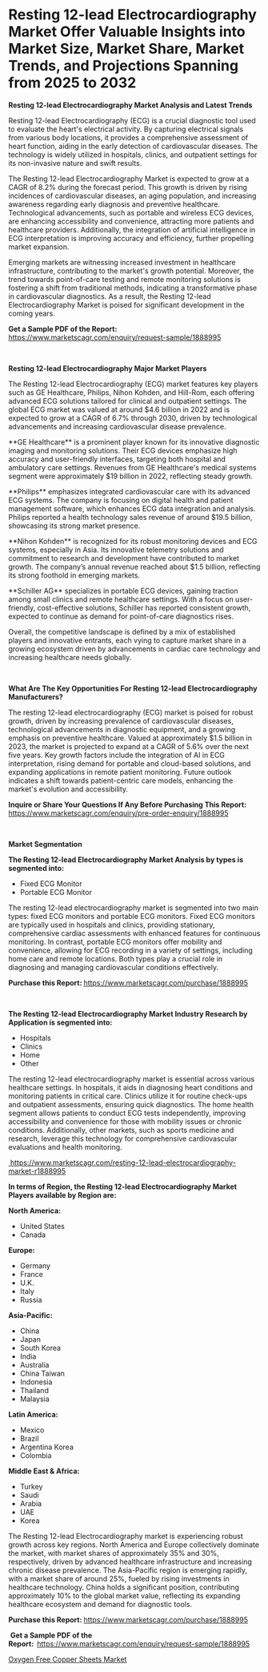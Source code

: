 <p><h1>Resting 12-lead Electrocardiography Market Offer Valuable Insights into Market Size, Market Share, Market Trends, and Projections Spanning from 2025 to 2032</h1></p><p><strong>Resting 12-lead Electrocardiography Market Analysis and Latest Trends</strong></p>
<p><p>Resting 12-lead Electrocardiography (ECG) is a crucial diagnostic tool used to evaluate the heart's electrical activity. By capturing electrical signals from various body locations, it provides a comprehensive assessment of heart function, aiding in the early detection of cardiovascular diseases. The technology is widely utilized in hospitals, clinics, and outpatient settings for its non-invasive nature and swift results.</p><p>The Resting 12-lead Electrocardiography Market is expected to grow at a CAGR of 8.2% during the forecast period. This growth is driven by rising incidences of cardiovascular diseases, an aging population, and increasing awareness regarding early diagnosis and preventive healthcare. Technological advancements, such as portable and wireless ECG devices, are enhancing accessibility and convenience, attracting more patients and healthcare providers. Additionally, the integration of artificial intelligence in ECG interpretation is improving accuracy and efficiency, further propelling market expansion.</p><p>Emerging markets are witnessing increased investment in healthcare infrastructure, contributing to the market's growth potential. Moreover, the trend towards point-of-care testing and remote monitoring solutions is fostering a shift from traditional methods, indicating a transformative phase in cardiovascular diagnostics. As a result, the Resting 12-lead Electrocardiography Market is poised for significant development in the coming years.</p></p>
<p><strong>Get a Sample PDF of the Report:&nbsp;</strong> <a href="https://www.marketscagr.com/enquiry/request-sample/1888995?utm_campaign=3550&utm_medium=2&utm_source=Github&utm_content=ia&utm_term=28032025&utm_id=resting-12-lead-electrocardiography">https://www.marketscagr.com/enquiry/request-sample/1888995</a></p>
<p>&nbsp;</p>
<p><strong>Resting 12-lead Electrocardiography Major Market Players</strong></p>
<p><p>The Resting 12-lead Electrocardiography (ECG) market features key players such as GE Healthcare, Philips, Nihon Kohden, and Hill-Rom, each offering advanced ECG solutions tailored for clinical and outpatient settings. The global ECG market was valued at around $4.6 billion in 2022 and is expected to grow at a CAGR of 6.7% through 2030, driven by technological advancements and increasing cardiovascular disease prevalence.</p><p>**GE Healthcare** is a prominent player known for its innovative diagnostic imaging and monitoring solutions. Their ECG devices emphasize high accuracy and user-friendly interfaces, targeting both hospital and ambulatory care settings. Revenues from GE Healthcare's medical systems segment were approximately $19 billion in 2022, reflecting steady growth.</p><p>**Philips** emphasizes integrated cardiovascular care with its advanced ECG systems. The company is focusing on digital health and patient management software, which enhances ECG data integration and analysis. Philips reported a health technology sales revenue of around $19.5 billion, showcasing its strong market presence.</p><p>**Nihon Kohden** is recognized for its robust monitoring devices and ECG systems, especially in Asia. Its innovative telemetry solutions and commitment to research and development have contributed to market growth. The company’s annual revenue reached about $1.5 billion, reflecting its strong foothold in emerging markets.</p><p>**Schiller AG** specializes in portable ECG devices, gaining traction among small clinics and remote healthcare settings. With a focus on user-friendly, cost-effective solutions, Schiller has reported consistent growth, expected to continue as demand for point-of-care diagnostics rises.</p><p>Overall, the competitive landscape is defined by a mix of established players and innovative entrants, each vying to capture market share in a growing ecosystem driven by advancements in cardiac care technology and increasing healthcare needs globally.</p></p>
<p>&nbsp;</p>
<p><strong>What Are The Key Opportunities For Resting 12-lead Electrocardiography Manufacturers?</strong></p>
<p><p>The resting 12-lead electrocardiography (ECG) market is poised for robust growth, driven by increasing prevalence of cardiovascular diseases, technological advancements in diagnostic equipment, and a growing emphasis on preventive healthcare. Valued at approximately $1.5 billion in 2023, the market is projected to expand at a CAGR of 5.6% over the next five years. Key growth factors include the integration of AI in ECG interpretation, rising demand for portable and cloud-based solutions, and expanding applications in remote patient monitoring. Future outlook indicates a shift towards patient-centric care models, enhancing the market's evolution and accessibility.</p></p>
<p><strong>Inquire or Share Your Questions If Any Before Purchasing This Report:</strong> <a href="https://www.marketscagr.com/enquiry/pre-order-enquiry/1888995?utm_campaign=3550&utm_medium=2&utm_source=Github&utm_content=ia&utm_term=28032025&utm_id=resting-12-lead-electrocardiography">https://www.marketscagr.com/enquiry/pre-order-enquiry/1888995</a></p>
<p>&nbsp;</p>
<p><strong>Market Segmentation</strong></p>
<p><strong>The Resting 12-lead Electrocardiography Market Analysis by types is segmented into:</strong></p>
<p><ul><li>Fixed ECG Monitor</li><li>Portable ECG Monitor</li></ul></p>
<p><p>The resting 12-lead electrocardiography market is segmented into two main types: fixed ECG monitors and portable ECG monitors. Fixed ECG monitors are typically used in hospitals and clinics, providing stationary, comprehensive cardiac assessments with enhanced features for continuous monitoring. In contrast, portable ECG monitors offer mobility and convenience, allowing for ECG recording in a variety of settings, including home care and remote locations. Both types play a crucial role in diagnosing and managing cardiovascular conditions effectively.</p></p>
<p><strong>Purchase this Report:&nbsp;</strong><a href="https://www.marketscagr.com/purchase/1888995?utm_campaign=3550&utm_medium=2&utm_source=Github&utm_content=ia&utm_term=28032025&utm_id=resting-12-lead-electrocardiography">https://www.marketscagr.com/purchase/1888995</a></p>
<p>&nbsp;</p>
<p><strong>The Resting 12-lead Electrocardiography Market Industry Research by Application is segmented into:</strong></p>
<p><ul><li>Hospitals</li><li>Clinics</li><li>Home</li><li>Other</li></ul></p>
<p><p>The resting 12-lead electrocardiography market is essential across various healthcare settings. In hospitals, it aids in diagnosing heart conditions and monitoring patients in critical care. Clinics utilize it for routine check-ups and outpatient assessments, ensuring quick diagnostics. The home health segment allows patients to conduct ECG tests independently, improving accessibility and convenience for those with mobility issues or chronic conditions. Additionally, other markets, such as sports medicine and research, leverage this technology for comprehensive cardiovascular evaluations and health monitoring.</p></p>
<p><a href="https://www.marketscagr.com/resting-12-lead-electrocardiography-market-r1888995?utm_campaign=3550&utm_medium=2&utm_source=Github&utm_content=ia&utm_term=28032025&utm_id=resting-12-lead-electrocardiography">&nbsp;https://www.marketscagr.com/resting-12-lead-electrocardiography-market-r1888995</a></p>
<p><strong>In terms of Region, the Resting 12-lead Electrocardiography Market Players available by Region are:</strong></p>
<p>
    <p> <strong> North America: </strong>
        <ul>
            <li>United States</li>
            <li>Canada</li>
        </ul>
        </p> 
    <p> <strong> Europe: </strong>
        <ul>
            <li>Germany</li>
            <li>France</li>
            <li>U.K.</li>
            <li>Italy</li>
            <li>Russia</li>
        </ul>
        </p> 
    <p> <strong> Asia-Pacific: </strong>
        <ul>
            <li>China</li>
            <li>Japan</li>
            <li>South Korea</li>
            <li>India</li>
            <li>Australia</li>
            <li>China Taiwan</li>
            <li>Indonesia</li>
            <li>Thailand</li>
            <li>Malaysia</li>
        </ul>
        </p> 
    <p> <strong> Latin America: </strong>
        <ul>
            <li>Mexico</li>
            <li>Brazil</li>
            <li>Argentina Korea</li>
            <li>Colombia</li>
        </ul>
        </p> 
    <p> <strong> Middle East & Africa: </strong>
        <ul>
            <li>Turkey</li>
            <li>Saudi</li>
            <li>Arabia</li>
            <li>UAE</li>
            <li>Korea</li>
        </ul>
    </p>
    </p>
<p><p>The Resting 12-lead Electrocardiography market is experiencing robust growth across key regions. North America and Europe collectively dominate the market, with market shares of approximately 35% and 30%, respectively, driven by advanced healthcare infrastructure and increasing chronic disease prevalence. The Asia-Pacific region is emerging rapidly, with a market share of around 25%, fueled by rising investments in healthcare technology. China holds a significant position, contributing approximately 10% to the global market value, reflecting its expanding healthcare ecosystem and demand for diagnostic tools.</p></p>
<p><strong>Purchase this Report: </strong><a href="https://www.marketscagr.com/purchase/1888995?utm_campaign=3550&utm_medium=2&utm_source=Github&utm_content=ia&utm_term=28032025&utm_id=resting-12-lead-electrocardiography">https://www.marketscagr.com/purchase/1888995</a></p>
<p>&nbsp;<strong>Get a Sample PDF of the Report:&nbsp;&nbsp;</strong><a href="https://www.marketscagr.com/enquiry/request-sample/1888995?utm_campaign=3550&utm_medium=2&utm_source=Github&utm_content=ia&utm_term=28032025&utm_id=resting-12-lead-electrocardiography">https://www.marketscagr.com/enquiry/request-sample/1888995</a></p>
<p><strong></strong></p>
<p><p><a href="https://github.com/chaiszepkadk/Market-Research-Report-List-1/blob/main/oxygen-free-copper-sheets-market.md?utm_campaign=3550&utm_medium=2&utm_source=Github&utm_content=ia&utm_term=28032025&utm_id=resting-12-lead-electrocardiography">Oxygen Free Copper Sheets Market</a></p></p>